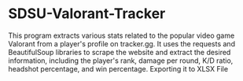 # SDSU-Valorant-Tracker
This program extracts various stats related to the popular video game Valorant from a player's profile on tracker.gg. It uses the requests and BeautifulSoup libraries to scrape the website and extract the desired information, including the player's rank, damage per round, K/D ratio, headshot percentage, and win percentage. Exporting it to XLSX File
